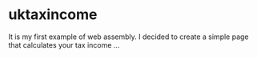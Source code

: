 # uktaxincome
It is my first example of web assembly. I decided to create a simple page that calculates your tax income ... 
